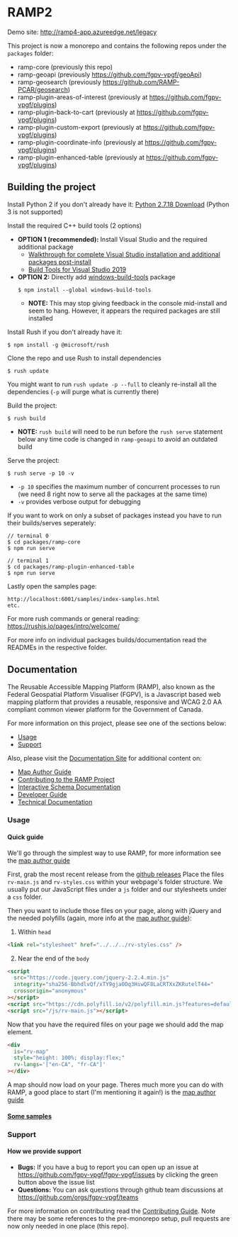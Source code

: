 # RAMP2

Demo site: http://ramp4-app.azureedge.net/legacy

This project is now a monorepo and contains the following repos under the `packages` folder:

- ramp-core (previously this repo)
- ramp-geoapi (previously https://github.com/fgpv-vpgf/geoApi)
- ramp-geosearch (previously https://github.com/RAMP-PCAR/geosearch)
- ramp-plugin-areas-of-interest (previously at https://github.com/fgpv-vpgf/plugins)
- ramp-plugin-back-to-cart (previously at https://github.com/fgpv-vpgf/plugins)
- ramp-plugin-custom-export (previously at https://github.com/fgpv-vpgf/plugins)
- ramp-plugin-coordinate-info (previously at https://github.com/fgpv-vpgf/plugins)
- ramp-plugin-enhanced-table (previously at https://github.com/fgpv-vpgf/plugins)

## Building the project

Install Python 2 if you don't already have it: [Python 2.7.18 Download](https://www.python.org/downloads/release/python-2718/) (Python 3 is not supported)

Install the required C++ build tools (2 options)

- **OPTION 1 (recommended):** Install Visual Studio and the required additional package
  - [Walkthrough for complete Visual Studio installation and additional packages post-install](https://docs.microsoft.com/en-us/cpp/build/vscpp-step-0-installation?view=msvc-160)
  - [Build Tools for Visual Studio 2019](https://visualstudio.microsoft.com/downloads/#build-tools-for-visual-studio-2019)
- **OPTION 2:** Directly add [windows-build-tools](https://www.npmjs.com/package/windows-build-tools) package
  ```
  $ npm install --global windows-build-tools
  ```
  - **NOTE:** This may stop giving feedback in the console mid-install and seem to hang. However, it appears the required packages are still installed

Install Rush if you don't already have it:

```
$ npm install -g @microsoft/rush
```

Clone the repo and use Rush to install dependencies

```
$ rush update
```

You might want to run `rush update -p --full` to cleanly re-install all the dependencies (`-p` will purge what is currently there)

Build the project:

```
$ rush build
```

- **NOTE:** `rush build` will need to be run before the `rush serve` statement below any time code is changed in `ramp-geoapi` to avoid an outdated build

Serve the project:

```
$ rush serve -p 10 -v
```

- `-p 10` specifies the maximum number of concurrent processes to run (we need 8 right now to serve all the packages at the same time)
- `-v` provides verbose output for debugging

If you want to work on only a subset of packages instead you have to run their builds/serves seperately:

```
// terminal 0
$ cd packages/ramp-core
$ npm run serve

// terminal 1
$ cd packages/ramp-plugin-enhanced-table
$ npm run serve
```

Lastly open the samples page:

```
http://localhost:6001/samples/index-samples.html
etc.
```

For more rush commands or general reading: https://rushjs.io/pages/intro/welcome/

For more info on individual packages builds/documentation read the READMEs in the respective folder.

## Documentation

The Reusable Accessible Mapping Platform (RAMP), also known as the Federal Geospatial Platform Visualiser (FGPV), is a Javascript based web mapping platform that provides a reusable, responsive and WCAG 2.0 AA compliant common viewer platform for the Government of Canada.

For more information on this project, please see one of the sections below:

- [Usage](#usage)
- [Support](#support)

Also, please visit the [Documentation Site](http://fgpv-vpgf.github.io/fgpv-vpgf/master/#/home) for additional content on:

- [Map Author Guide](http://fgpv-vpgf.github.io/fgpv-vpgf/master/#/mapauthor/intro)
- [Contributing to the RAMP Project](http://fgpv-vpgf.github.io/fgpv-vpgf/master/#/contribute/getting_started)
- [Interactive Schema Documentation](https://fgpv-vpgf.github.io/schema-to-docs/)
- [Developer Guide](http://fgpv-vpgf.github.io/fgpv-vpgf/master/#/developer/intro)
- [Technical Documentation](http://fgpv-vpgf.github.io/fgpv-vpgf/master/#/technical/architecture)

### Usage

#### Quick guide

We'll go through the simplest way to use RAMP, for more information see the [map author guide](http://fgpv-vpgf.github.io/fgpv-vpgf/master/#/mapauthor/intro)

First, grab the most recent release from the [github releases](https://github.com/fgpv-vpgf/fgpv-vpgf/releases)
Place the files `rv-main.js` and `rv-styles.css` within your webpage's folder structure. We usually put our JavaScript files under a `js` folder and our stylesheets under a `css` folder.

Then you want to include those files on your page, along with jQuery and the needed polyfills (again, more info at the [map author guide](http://fgpv-vpgf.github.io/fgpv-vpgf/master/#/mapauthor/intro)):

1. Within `head`

```html
<link rel="stylesheet" href="../../../rv-styles.css" />
```

2. Near the end of the `body`

```html
<script
  src="https://code.jquery.com/jquery-2.2.4.min.js"
  integrity="sha256-BbhdlvQf/xTY9gja0Dq3HiwQF8LaCRTXxZKRutelT44="
  crossorigin="anonymous"
></script>
<script src="https://cdn.polyfill.io/v2/polyfill.min.js?features=default,Object.entries,Object.values,Array.prototype.find,Array.prototype.findIndex,Array.prototype.values,Array.prototype.includes,HTMLCanvasElement.prototype.toBlob,String.prototype.repeat,String.prototype.codePointAt,String.fromCodePoint,NodeList.prototype.@@iterator,Promise,Promise.prototype.finally"></script>
<script src="/js/rv-main.js"></script>
```

Now that you have the required files on your page we should add the map element.

```html
<div
  is="rv-map"
  style="height: 100%; display:flex;"
  rv-langs='["en-CA", "fr-CA"]'
></div>
```

A map should now load on your page. Theres much more you can do with RAMP, a good place to start (I'm mentioning it again!) is the [map author guide](#map-author-guide)

#### [Some samples](http://ramp4-app.azureedge.net/?prefix=legacy/branches/master/samples/)

### Support

#### How we provide support

- **Bugs:** If you have a bug to report you can open up an issue at https://github.com/fgpv-vpgf/fgpv-vpgf/issues by clicking the green button above the issue list
- **Questions:** You can ask questions through github team discussions at https://github.com/orgs/fgpv-vpgf/teams

For more information on contributing read the [Contributing Guide](http://fgpv-vpgf.github.io/fgpv-vpgf/master/#/contribute/getting_started). Note there may be some references to the pre-monorepo setup, pull requests are now only needed in one place (this repo).
